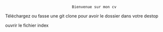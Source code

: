                                   Bienvenue sur mon cv

Téléchargez ou fasse une git clone pour avoir le dossier dans votre destop

ouvrir le fichier index